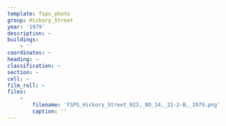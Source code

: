 ```yaml
---
template: fsps_photo
group: Hickory_Street
year: '1979'
description: ~
buildings:
    - ''
coordinates: ~
heading: ~
classification: ~
section: ~
cell: ~
film_roll: ~
files:
    -
        filename: 'FSPS_Hickory_Street_023,_NO_14,_21-2-B,_1979.png'
        caption: ''
---
```

